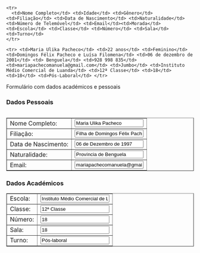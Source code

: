 
<table>

    <tr>
      <td>Nome Completo</td> <td>Idade</td> <td>Gênero</td> <td>Filiação</td> <td>Data de Nascimento</td> <td>Naturalidade</td> <td>Número de Telemóvel</td> <td>Email</td><td>Morada</td> <td>Escola</td> <td>Classe</td> <td>Número</td> <td>Sala</td> <td>Turno</td> 
    </tr>

    <tr> <td>Maria Ulika Pacheco</td> <td>22 anos</td> <td>Feminino</td> <td>Domingos Félix Pacheco e Luísa Filomena</td> <td>06 de dezembro de 2001</td> <td> Benguela</td> <td>928 998 835</td><td>mariapachecomanuela@gmail.com</td> <td>Jumbo</td> <td>Instituto Médio Comercial de Luanda</td> <td>12ª Classe</td> <td>18</td> <td>18</td> <td>Pós-Laboral</td> </tr>


Formulário com dados académicos e pessoais 

<form>
  <h3>Dados Pessoais</h3>
  <table border="1">
    <tr>
      <td>Nome Completo:</td>
      <td><input type="text" value="Maria Ulika Pacheco"></td>
    </tr>
    <tr>
      <td>Filiação:</td>
      <td><input type="text" value="Filha de Domingos Félix Pacheco e de Luísa Filomena"></td>
    </tr>
    <tr>
      <td>Data de Nascimento:</td>
      <td><input type="text" value="06 de Dezembro de 1997"></td>
    </tr>
    <tr>
      <td>Naturalidade:</td>
      <td><input type="text" value="Província de Benguela"></td>
    </tr>
    <tr>
      <td>Email:</td>
      <td><input type="email" value="mariapachecomanuela@gmail.com"></td>
    </tr>
  </table>

  <h3>Dados Académicos</h3>
  <table border="1">
    <tr>
      <td>Escola:</td>
      <td><input type="text" value="Instituto Médio Comercial de Luanda"></td>
    </tr>
    <tr>
      <td>Classe:</td>
      <td><input type="text" value="12ª Classe"></td>
    </tr>
    <tr>
      <td>Número:</td>
      <td><input type="text" value="18"></td>
    </tr>
    <tr>
      <td>Sala:</td>
      <td><input type="text" value="18"></td>
    </tr>
    <tr>
      <td>Turno:</td>
      <td><input type="text" value="Pós-laboral"></td>
    </tr>
  </table>
</form>



